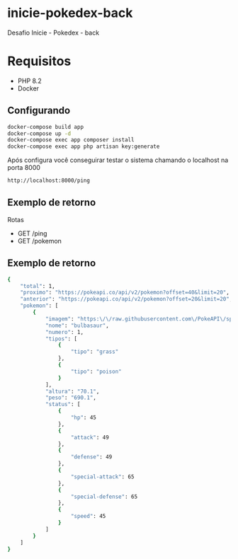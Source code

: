 # inicie-pokedex-back
Desafio Inicie - Pokedex - back

# Requisitos
- PHP 8.2
- Docker

## Configurando

```sh
docker-compose build app
docker-compose up -d
docker-compose exec app composer install
docker-compose exec app php artisan key:generate
```

Após configura você conseguirar testar o sistema chamando o localhost na porta 8000

```sh
http://localhost:8000/ping
```

## Exemplo de retorno

Rotas
- GET /ping
- GET /pokemon

## Exemplo de retorno

```sh
{
	"total": 1,
	"proximo": "https://pokeapi.co/api/v2/pokemon?offset=40&limit=20",
	"anterior": "https://pokeapi.co/api/v2/pokemon?offset=20&limit=20",
	"pokemon": [
        {
			"imagem": "https:\/\/raw.githubusercontent.com\/PokeAPI\/sprites\/master\/sprites\/pokemon\/other\/official-artwork\/1.png",
			"nome": "bulbasaur",
			"numero": 1,
			"tipos": [
				{
					"tipo": "grass"
				},
				{
					"tipo": "poison"
				}
			],
			"altura": "70.1",
			"peso": "690.1",
			"status": [
				{
					"hp": 45
				},
				{
					"attack": 49
				},
				{
					"defense": 49
				},
				{
					"special-attack": 65
				},
				{
					"special-defense": 65
				},
				{
					"speed": 45
				}
			]
		}
    ]
}
```
